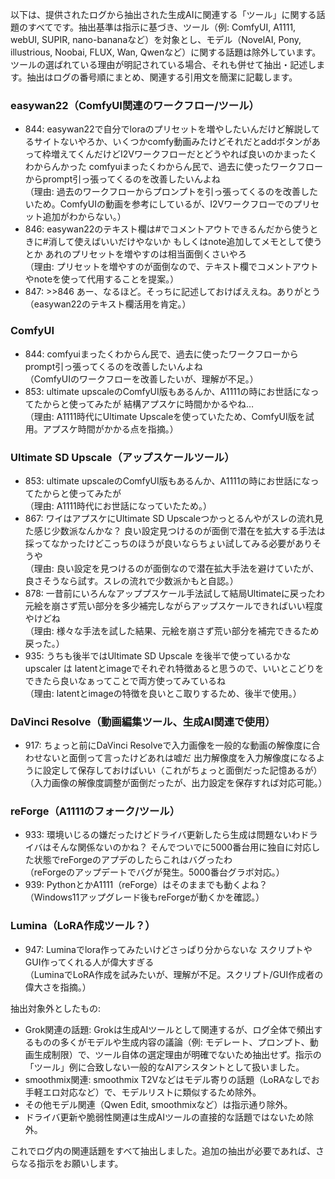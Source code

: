 以下は、提供されたログから抽出された生成AIに関連する「ツール」に関する話題のすべてです。抽出基準は指示に基づき、ツール（例: ComfyUI, A1111, webUI, SUPIR, nano-bananaなど）を対象とし、モデル（NovelAI, Pony, illustrious, Noobai, FLUX, Wan, Qwenなど）に関する話題は除外しています。ツールの選ばれている理由が明記されている場合、それも併せて抽出・記述します。抽出はログの番号順にまとめ、関連する引用文を簡潔に記載します。

### easywan22（ComfyUI関連のワークフロー/ツール）
- 844: easywan22で自分でloraのプリセットを増やしたいんだけど解説してるサイトないやろか、いくつかcomfy動画みたけどそれだとaddボタンがあって枠増えてくんだけどI2Vワークフローだとどうやれば良いのかまったくわからんかった  comfyuiまったくわからん民で、過去に使ったワークフローからprompt引っ張ってくるのを改善したいんよね  
  （理由: 過去のワークフローからプロンプトを引っ張ってくるのを改善したいため。ComfyUIの動画を参考にしているが、I2Vワークフローでのプリセット追加がわからない。）
- 846: easywan22のテキスト欄は#でコメントアウトできるんだから使うときに#消して使えばいいだけやないか  もしくはnote追加してメモとして使うとか  あれのプリセットを増やすのは相当面倒くさいやろ  
  （理由: プリセットを増やすのが面倒なので、テキスト欄でコメントアウトやnoteを使って代用することを提案。）
- 847: >>846  あー、なるほど。そっちに記述しておけばええね。ありがとう  
  （easywan22のテキスト欄活用を肯定。）

### ComfyUI
- 844: comfyuiまったくわからん民で、過去に使ったワークフローからprompt引っ張ってくるのを改善したいんよね  
  （ComfyUIのワークフローを改善したいが、理解が不足。）
- 853: ultimate upscaleのComfyUI版もあるんか、A1111の時にお世話になってたからと使ってみたが  結構アプスケに時間かかるやね…  
  （理由: A1111時代にUltimate Upscaleを使っていたため、ComfyUI版を試用。アプスケ時間がかかる点を指摘。）

### Ultimate SD Upscale（アップスケールツール）
- 853: ultimate upscaleのComfyUI版もあるんか、A1111の時にお世話になってたからと使ってみたが  
  （理由: A1111時代にお世話になっていたため。）
- 867: ワイはアプスケにUltimate SD Upscaleつかっとるんやがスレの流れ見た感じ少数派なんかな？  良い設定見つけるのが面倒で潜在を拡大する手法は採ってなかったけどこっちのほうが良いならちょい試してみる必要がありそうや  
  （理由: 良い設定を見つけるのが面倒なので潜在拡大手法を避けていたが、良さそうなら試す。スレの流れで少数派かもと自認。）
- 878: 一昔前にいろんなアッププスケール手法試して結局Ultimateに戻ったわ  元絵を崩さず荒い部分を多少補完しながらアップスケールできればいい程度やけどね  
  （理由: 様々な手法を試した結果、元絵を崩さず荒い部分を補完できるため戻った。）
- 935: うちも後半ではUltimate SD Upscale を後半で使っているかな  upscaler は latentとimageでそれぞれ特徴あると思うので、いいとこどりをできたら良いなぁってことで両方使ってみているね  
  （理由: latentとimageの特徴を良いとこ取りするため、後半で使用。）

### DaVinci Resolve（動画編集ツール、生成AI関連で使用）
- 917: ちょっと前にDaVinci Resolveで入力画像を一般的な動画の解像度に合わせないと面倒って言ったけどあれは嘘だ  出力解像度を入力解像度になるように設定して保存しておけばいい（これがちょっと面倒だった記憶あるが）  
  （入力画像の解像度調整が面倒だったが、出力設定を保存すれば対応可能。）

### reForge（A1111のフォーク/ツール）
- 933: 環境いじるの嫌だったけどドライバ更新したら生成は問題ないわドライバはそんな関係ないのかね？  そんでついでに5000番台用に独自に対応した状態でreForgeのアプデのしたらこれはバグったわ  
  （reForgeのアップデートでバグが発生。5000番台グラボ対応。）
- 939: PythonとかA1111（reForge）はそのままでも動くよね？  
  （Windows11アップグレード後もreForgeが動くかを確認。）

### Lumina（LoRA作成ツール？）
- 947: Luminaでlora作ってみたいけどさっぱり分からないな  スクリプトやGUI作ってくれる人が偉大すぎる  
  （LuminaでLoRA作成を試みたいが、理解が不足。スクリプト/GUI作成者の偉大さを指摘。）

抽出対象外としたもの:
- Grok関連の話題: Grokは生成AIツールとして関連するが、ログ全体で頻出するものの多くがモデルや生成内容の議論（例: モデレート、プロンプト、動画生成制限）で、ツール自体の選定理由が明確でないため抽出せず。指示の「ツール」例に合致しない一般的なAIアシスタントとして扱いました。
- smoothmix関連: smoothmix T2Vなどはモデル寄りの話題（LoRAなしでお手軽エロ対応など）で、モデルリストに類似するため除外。
- その他モデル関連（Qwen Edit, smoothmixなど）は指示通り除外。
- ドライバ更新や脆弱性関連は生成AIツールの直接的な話題ではないため除外。

これでログ内の関連話題をすべて抽出しました。追加の抽出が必要であれば、さらなる指示をお願いします。